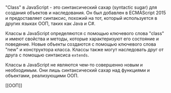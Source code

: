"Class" в JavaScript - это синтаксический сахар (syntactic sugar) для создания объектов и наследования. Он был добавлен в ECMAScript 2015 и предоставляет синтаксис, похожий на тот, который используется в других языках ООП, таких как Java и C#.

Классы в JavaScript определяются с помощью ключевого слова "class" и имеют свойства и методы, которые характеризуют его состояние и поведение. Новые объекты создаются с помощью ключевого слова "new" и конструктора класса. Классы также могут наследовать друг от друга с помощью синтаксиса `extends`.

Классы в JavaScript не являются чем-то совершенно новым и необходимым. Они лишь синтаксический сахар над функциями и объектами, реализующими ООП.

[[ООП]]